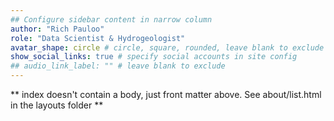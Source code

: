```yaml
---
## Configure sidebar content in narrow column
author: "Rich Pauloo"
role: "Data Scientist & Hydrogeologist"
avatar_shape: circle # circle, square, rounded, leave blank to exclude
show_social_links: true # specify social accounts in site config
## audio_link_label: "" # leave blank to exclude
---
```


** index doesn't contain a body, just front matter above.
See about/list.html in the layouts folder **